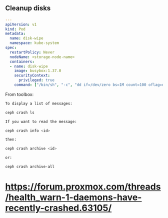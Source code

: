 ## Cleanup disks

````yaml
---
apiVersion: v1
kind: Pod
metadata:
  name: disk-wipe
  namespace: kube-system
spec:
  restartPolicy: Never
  nodeName: <storage-node-name>
  containers:
  - name: disk-wipe
    image: busybox:1.37.0
    securityContext:
      privileged: true
    command: ["/bin/sh", "-c", "dd if=/dev/zero bs=1M count=100 oflag=direct of=<device>"]
````

From toolbox:
````bash
To display a list of messages:

ceph crash ls

If you want to read the message:

ceph crash info <id>

then:

ceph crash archive <id>

or:

ceph crash archive-all
````
# https://forum.proxmox.com/threads/health_warn-1-daemons-have-recently-crashed.63105/